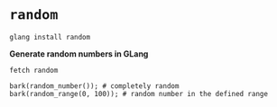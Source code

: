 <!--
This file can be used to describe your kennel, replace "<kennel-name>" with the name of your kennel.

For more info on kennels, see https://sites.google.com/view/george-lang/documentation/standard-docs/kennels/creating-kennels
-->

# `random`
```shell
glang install random
```

**Generate random numbers in GLang**

```
fetch random

bark(random_number()); # completely random
bark(random_range(0, 100)); # random number in the defined range
```
